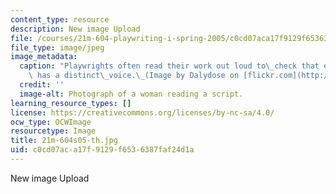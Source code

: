 ```yaml
---
content_type: resource
description: New image Upload
file: /courses/21m-604-playwriting-i-spring-2005/c0cd07aca17f9129f6536387faf24d1a_21m-604s05-th.jpg
file_type: image/jpeg
image_metadata:
  caption: "Playwrights often read their work out loud to\_check that each character\
    \ has a distinct\_voice.\_(Image by Dalydose on [flickr.com](http://flickr.com/).)"
  credit: ''
  image-alt: Photograph of a woman reading a script.
learning_resource_types: []
license: https://creativecommons.org/licenses/by-nc-sa/4.0/
ocw_type: OCWImage
resourcetype: Image
title: 21m-604s05-th.jpg
uid: c0cd07ac-a17f-9129-f653-6387faf24d1a
---
```

New image Upload